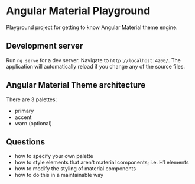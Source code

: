 # Angular Material Playground
Playground project for getting to know Angular Material theme engine.

## Development server
Run `ng serve` for a dev server. Navigate to `http://localhost:4200/`. The application will automatically reload if you change any of the source files.

## Angular Material Theme architecture
There are 3 palettes:
- primary
- accent
- warn (optional)

## Questions
- how to specify your own palette
- how to style elements that aren't material components; i.e. H1 elements
- how to modify the styling of material components
- how to do this in a maintainable way
